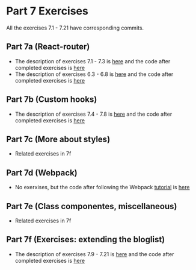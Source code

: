 # Part 7 Exercises

All the exercises 7.1 - 7.21 have corresponding commits.

## Part 7a (React-router)
* The description of exercises 7.1 - 7.3 is [here](https://fullstackopen.com/en/part7/react_router#exercises-7-1-7-3) and the code after completed exercises is [here](https://github.com/nullkaaryle/full-stack-open-2022-part-7/tree/6d81b3d150acf0532425bb54038e7f379219cd0c)
* The description of exercises 6.3 - 6.8 is [here](https://fullstackopen.com/osa6/flux_arkkitehtuuri_ja_redux#tehtavat-6-3-6-8) and the code after completed exercises is [here](https://github.com/nullkaaryle/full-stack-open-2022-part-6/tree/66da40f8304b58e4026734bee6bb7a24e28d9cb0)

## Part 7b (Custom hooks)
* The description of exercises  7.4 - 7.8 is [here](https://fullstackopen.com/en/part7/custom_hooks#exercises-7-4-7-8)  and the code after completed exercises is  [here](https://github.com/nullkaaryle/full-stack-open-2022-part-7/tree/3ec4372ea6f36b5b9f0102586dc446a0001cbc14)


## Part 7c (More about styles)
* Related exercises in 7f

## Part 7d (Webpack)
* No exerxises, but the code after following the Webpack [tutorial](https://fullstackopen.com/en/part7/webpack) is [here](https://github.com/nullkaaryle/full-stack-open-2022-part-7/tree/723cc73876b6c18ce007197839f765ffa08d816a)

## Part 7e (Class componentes, miscellaneous)
* Related exercises in 7f

## Part 7f (Exercises: extending the bloglist)
* The description of exercises  7.9 - 7.21 is [here](https://fullstackopen.com/en/part7/exercises_extending_the_bloglist)  and the code after completed exercises is  [here](https://github.com/nullkaaryle/full-stack-open-2022-part-7/tree/567d1d7c4af22d99d20a49405b803aaa5c2ac0e2)